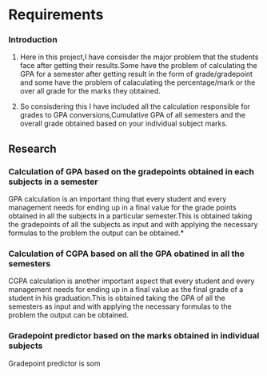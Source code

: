 # Requirements

### Introduction

 1. Here in this project,I have consisder the major problem that the students 
    face after getting their results.Some have the problem of calculating the
    GPA for a semester after getting result in the form of grade/gradepoint
    and some have the problem of calaculating the percentage/mark or the over
    all grade for the marks they obtained.

2. So consisdering this I have included all the calculation responsible for 
   grades to GPA conversions,Cumulative GPA of all semesters and the overall
   grade obtained based on your individual subject marks.


## Research

### Calculation of GPA based on the gradepoints obtained in each subjects in a semester

  GPA calculation is an important thing that every student and every management
  needs for ending up in a final value for the grade points obtained in all 
  the subjects in a particular semester.This is obtained taking the gradepoints
  of all the subjects as input and with applying the necessary formulas to
  the problem the output can be obtained.*
  
  ### Calculation of CGPA based on all the GPA obatined in all the semesters
  
  CGPA calculation is another important aspect that every student and every 
  management needs for ending up in a final value as the final grade of a 
  student in his graduation.This is obtained taking the GPA of all the semesters
  as input and with applying the necessary formulas to the problem the output 
  can be obtained.
  
  ### Gradepoint predictor based on the marks obtained in individual subjects
  
  Gradepoint predictor is som
  

